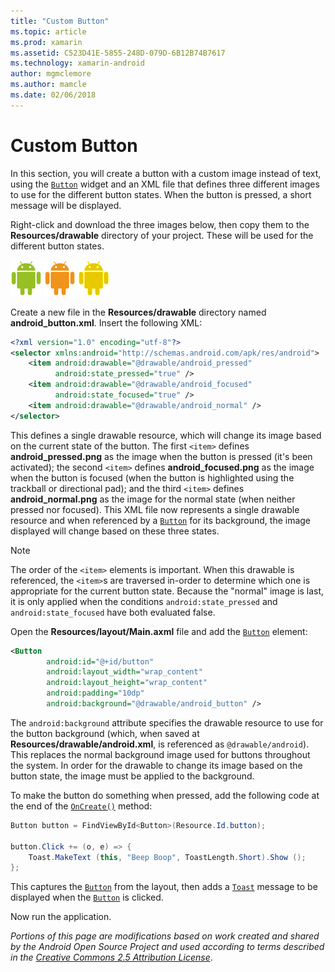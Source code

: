 ```yaml
---
title: "Custom Button"
ms.topic: article
ms.prod: xamarin
ms.assetid: C523D41E-5855-248D-079D-6B12B74B7617
ms.technology: xamarin-android
author: mgmclemore
ms.author: mamcle
ms.date: 02/06/2018
---
```


# Custom Button

In this section, you will create a button with a custom image instead
of text, using the [`Button`](https://developer.xamarin.com/api/type/Android.Widget.Button/) widget 
and an XML file that defines three different images to use for the
different button states. When the button is pressed, a short message
will be displayed.

Right-click and download the three images below, then copy them to
the **Resources/drawable** directory of your project. These will be
used for the different button states.

 [![Green Android icon for normal state](custom-button-images/android-normal.png)](custom-button-images/android-normal.png#lightbox)
 [![Orange Android icon for focused state](custom-button-images/android-focused.png)](custom-button-images/android-focused.png#lightbox)
 [![Yellow Android icon for pressed state](custom-button-images/android-pressed.png)](custom-button-images/android-pressed.png#lightbox)

Create a new file in the **Resources/drawable** directory named
**android_button.xml**. Insert the following XML:

```xml
<?xml version="1.0" encoding="utf-8"?>
<selector xmlns:android="http://schemas.android.com/apk/res/android">
    <item android:drawable="@drawable/android_pressed"
          android:state_pressed="true" />
    <item android:drawable="@drawable/android_focused"
          android:state_focused="true" />
    <item android:drawable="@drawable/android_normal" />
</selector>
```

This defines a single drawable resource, which will change its
image based on the current state of the button. The first `<item>`
defines **android_pressed.png** as the image when the button is
pressed (it's been activated); the second `<item>` defines
**android_focused.png** as the image when the button is focused (when
the button is highlighted using the trackball or directional pad);
and the third `<item>` defines **android_normal.png** as the image
for the normal state (when neither pressed nor focused). This XML
file now represents a single drawable resource and when referenced
by a [`Button`](https://developer.xamarin.com/api/type/Android.Widget.Button/)
for its background, the image displayed will change based on these
three states.


> [!NOTE]
> The order of the `<item>` elements is important. When
> this drawable is referenced, the `<item>`s are traversed in-order
> to determine which one is appropriate for the current button state.
> Because the "normal" image is last, it is only applied
> when the conditions `android:state_pressed` and
> `android:state_focused` have both evaluated false.

Open the **Resources/layout/Main.axml** file and add the
[`Button`](https://developer.xamarin.com/api/type/Android.Widget.Button/) element:

```xml
<Button
        android:id="@+id/button"
        android:layout_width="wrap_content"
        android:layout_height="wrap_content"
        android:padding="10dp"
        android:background="@drawable/android_button" />
```

The `android:background` attribute specifies the drawable resource
to use for the button background (which, when saved at
**Resources/drawable/android.xml**, is referenced as
`@drawable/android`). This replaces the normal background image
used for buttons throughout the system. In order for the drawable
to change its image based on the button state, the image must be
applied to the background.

To make the button do something when pressed, add the following
code at the end of the
[`OnCreate()`](https://developer.xamarin.com/api/member/Android.App.Activity.OnCreate/p/Android.OS.Bundle/Android.OS.PersistableBundle/)
method:

```csharp
Button button = FindViewById<Button>(Resource.Id.button);

button.Click += (o, e) => {
    Toast.MakeText (this, "Beep Boop", ToastLength.Short).Show ();
};
```

This captures the [`Button`](https://developer.xamarin.com/api/type/Android.Widget.Button/)
from the layout, then adds a [`Toast`](https://developer.xamarin.com/api/type/Android.Widget.Toast/)
message to be displayed when the [`Button`](https://developer.xamarin.com/api/type/Android.Widget.Button/)
is clicked.

Now run the application.


*Portions of this page are modifications based on work created and
shared by the Android Open Source Project and used according to
terms described in the*
[*Creative Commons 2.5 Attribution License*](http://creativecommons.org/licenses/by/2.5/).
